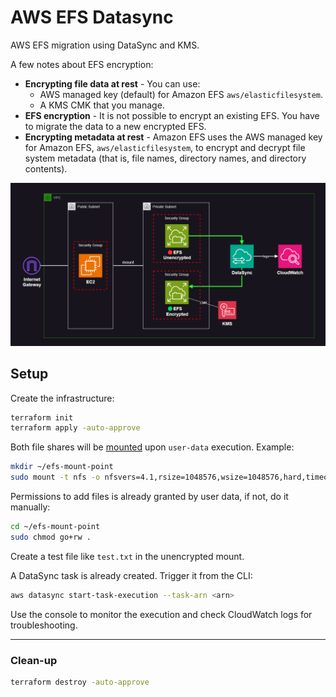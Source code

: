 # AWS EFS Datasync

AWS EFS migration using DataSync and KMS.

A few notes about EFS encryption:

- **Encrypting file data at rest** - You can use:
  - AWS managed key (default) for Amazon EFS `aws/elasticfilesystem`.
  - A KMS CMK that you manage.
- **EFS encryption** - It is not possible to encrypt an existing EFS. You have to migrate the data to a new encrypted EFS.
- **Encrypting metadata at rest** - Amazon EFS uses the AWS managed key for Amazon EFS, `aws/elasticfilesystem`, to encrypt and decrypt file system metadata (that is, file names, directory names, and directory contents).

<img src=".assets/efs.png" />

## Setup

Create the infrastructure:

```sh
terraform init
terraform apply -auto-approve
```

Both file shares will be [mounted][1] upon `user-data` execution. Example:

```sh
mkdir ~/efs-mount-point
sudo mount -t nfs -o nfsvers=4.1,rsize=1048576,wsize=1048576,hard,timeo=600,retrans=2,noresvport <<MOUNT-TARGET-DNS>>:/   ~/efs-mount-point
```

Permissions to add files is already granted by user data, if not, do it manually:

```sh
cd ~/efs-mount-point
sudo chmod go+rw .
```

Create a test file like `test.txt` in the unencrypted mount.

A DataSync task is already created. Trigger it from the CLI:

```sh
aws datasync start-task-execution --task-arn <arn>
```

Use the console to monitor the execution and check CloudWatch logs for troubleshooting.

[1]: https://docs.aws.amazon.com/efs/latest/ug/wt1-test.html

---

### Clean-up

```sh
terraform destroy -auto-approve
```
